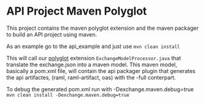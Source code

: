 # API Project Maven Polyglot

This project contains the maven polyglot extension and the maven packager to build an API project using maven.

As an example go to the api_example and just use 
`mvn clean install`

This will call our [polyglot](https://www.baeldung.com/maven-polyglot) extension `ExchangeModelProcessor.java` that translate the exchange.json into 
a maven model. This maven model, basically a pom.xml file, will contain the api packager plugin that generates the api artifactes, (raml, raml-artifact, oas) with the -full conterpart.

To debug the generated pom.xml run with -Dexchange.maven.debug=true
`mvn clean install -Dexchange.maven.debug=true`